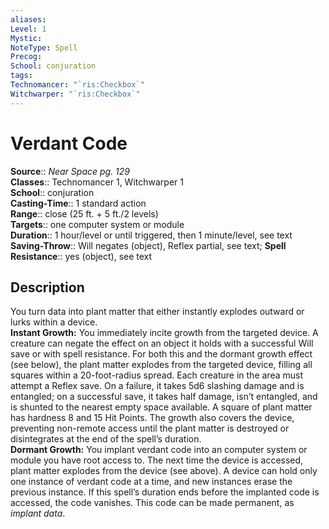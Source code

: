```yaml
---
aliases: 
Level: 1
Mystic: 
NoteType: Spell
Precog: 
School: conjuration 
tags: 
Technomancer: "`ris:Checkbox`"
Witchwarper: "`ris:Checkbox`"
---
```


# Verdant Code

**Source**:: _Near Space pg. 129_  
**Classes**:: Technomancer 1, Witchwarper 1  
**School**:: conjuration  
**Casting-Time**:: 1 standard action  
**Range**:: close (25 ft. + 5 ft./2 levels)  
**Targets**:: one computer system or module  
**Duration**:: 1 hour/level or until triggered, then 1 minute/level, see text  
**Saving-Throw**:: Will negates (object), Reflex partial, see text;
**Spell Resistance**:: yes (object), see text

## Description

You turn data into plant matter that either instantly explodes outward or lurks within a device.  
**Instant Growth:** You immediately incite growth from the targeted device. A creature can negate the effect on an object it holds with a successful Will save or with spell resistance. For both this and the dormant growth effect (see below), the plant matter explodes from the targeted device, filling all squares within a 20-foot-radius spread. Each creature in the area must attempt a Reflex save. On a failure, it takes 5d6 slashing damage and is entangled; on a successful save, it takes half damage, isn’t entangled, and is shunted to the nearest empty space available. A square of plant matter has hardness 8 and 15 Hit Points. The growth also covers the device, preventing non-remote access until the plant matter is destroyed or disintegrates at the end of the spell’s duration.  
**Dormant Growth:** You implant verdant code into an computer system or module you have root access to. The next time the device is accessed, plant matter explodes from the device (see above). A device can hold only one instance of verdant code at a time, and new instances erase the previous instance. If this spell’s duration ends before the implanted code is accessed, the code vanishes. This code can be made permanent, as _implant data_.
